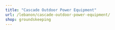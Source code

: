 ```yaml
---
title: "Cascade Outdoor Power Equipment"
url: /lebanon/cascade-outdoor-power-equipment/
shop: groundskeeping
---
```

